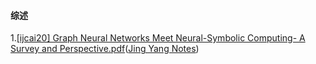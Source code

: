 #### 综述
1.[[ijcai20] Graph Neural Networks Meet Neural-Symbolic Computing- A Survey and Perspective.pdf](https://github.com/ICTKC/MustReadPapers_DPC/files/6682301/ijcai20.Graph.Neural.Networks.Meet.Neural-Symbolic.Computing-.A.Survey.and.Perspective.pdf)([Jing Yang Notes](https://zhuanlan.zhihu.com/p/546704913))
